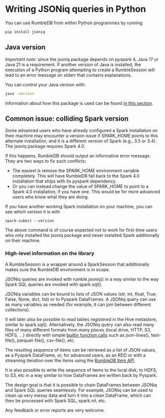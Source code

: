 # Writing JSONiq queries in Python

You can use RumbleDB from within Python programmes by running

```bash
pip install jsoniq
```

## Java version

_Important note_: since the jsoniq package depends on pyspark 4, Java 17 or Java 21 is a requirement. If another version of Java is installed, the execution of a Python program attempting to create a RumbleSession will lead to an error message on stderr that contains explanations.

You can control your Java version with:

```bash
java -version
```

Information about how this package is used can be found [in this section](./).

## Common issue: colliding Spark version

Some advanced users who have already configured a Spark installation on their machine may encounter a version issue if SPARK\_HOME points to this alternate installation, and it is a different version of Spark (e.g., 3.5 or 3.4). The jsoniq package requires Spark 4.0.

If this happens, RumbleDB should output an informative error message. They are two ways to fix such conflicts:

* The easiest is remove the SPARK\_HOME environment variable completely. This will have RumbleDB fall back to the Spark 4.0 installation that ships with its pyspark dependency.
* Or you can instead change the value of SPARK\_HOME to point to a Spark 4.0 installation, if you have one. This would be for more advanced users who know what they are doing.

If you have another working Spark installation on your machine, you can see which version it is with

```
spark-submit --version
```

The above command is of course expected not to work for first-time users who only installed the jsoniq package and never installed Spark additionally on their machine.

### High-level information on the library

A RumbleSession is a wrapper around a SparkSession that additionally makes sure the RumbleDB environment is in scope.

JSONiq queries are invoked with rumble.jsoniq() in a way similar to the way Spark SQL queries are invoked with spark.sql().

JSONiq variables can be bound to lists of JSON values (str, int, float, True, False, None, dict, list) or to Pyspark DataFrames. A JSONiq query can use as many variables as needed (for example, it can join between different collections).

It will later also be possible to read tables registered in the Hive metastore, similar to spark.sql(). Alternatively, the JSONiq query can also read many files of many different formats from many places (local drive, HTTP, S3, HDFS, ...) directly with simple [builtin function calls](../input.md) such as json-lines(), text-file(), parquet-file(), csv-file(), etc.

The resulting sequence of items can be retrieved as a list of JSON values, as a Pyspark DataFrame, or, for advanced users, as an RDD or with a streaming iteration over the items using the [RumbleDB Item API](https://github.com/RumbleDB/rumble/blob/master/src/main/java/org/rumbledb/api/Item.java).

It is also possible to write the sequence of items to the local disk, to HDFS, to S3, etc in a way similar to how DataFrames are written back by Pyspark.

The design goal is that it is possible to chain DataFrames between JSONiq and Spark SQL queries seamlessly. For example, JSONiq can be used to clean up very messy data and turn it into a clean DataFrame, which can then be processed with Spark SQL, spark.ml, etc.

Any feedback or error reports are very welcome.

